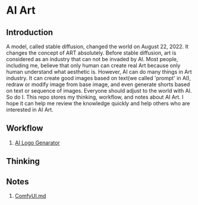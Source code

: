 # AI Art

## Introduction

A model, called stable diffusion, changed the world on August 22, 2022. It changes the concept of ART absolutely. Before stable diffusion, art is considered as an industry that can not be invaded by AI. Most people, including me, believe that only human can create real Art because only human understand what aesthetic is. However, AI can do many things in Art industry. It can create good images based on text(we called 'prompt' in AI), redraw or modify image from base image, and even generate shorts based on text or sequence of images. Everyone should adjust to the world with AI. So do I. This repo stores my thinking, workflow, and notes about AI Art. I hope it can help me review the knowledge quickly and help others who are interested in AI Art.

## Workflow
1. [AI Logo Genarator](https://github.com/CharryLee0426/ai-art/blob/main/Workflows/logo_genarator/Deploy.md)

## Thinking

## Notes
1. [ComfyUI.md](https://github.com/CharryLee0426/ai-art/Notes/comfyui.md)